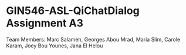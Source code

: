 # GIN546-ASL-QiChatDialog Assignment A3
Team Members: Marc Salameh, Georges Abou Mrad, Maria Slim, Carole Karam, Joey Bou Younes, Jana El Helou

